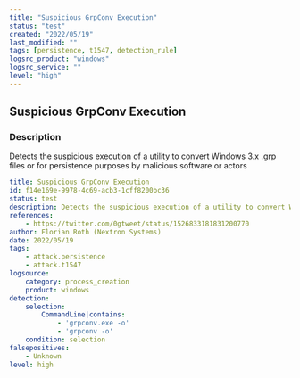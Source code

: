 ```yaml
---
title: "Suspicious GrpConv Execution"
status: "test"
created: "2022/05/19"
last_modified: ""
tags: [persistence, t1547, detection_rule]
logsrc_product: "windows"
logsrc_service: ""
level: "high"
---
```


## Suspicious GrpConv Execution

### Description

Detects the suspicious execution of a utility to convert Windows 3.x .grp files or for persistence purposes by malicious software or actors

```yml
title: Suspicious GrpConv Execution
id: f14e169e-9978-4c69-acb3-1cff8200bc36
status: test
description: Detects the suspicious execution of a utility to convert Windows 3.x .grp files or for persistence purposes by malicious software or actors
references:
    - https://twitter.com/0gtweet/status/1526833181831200770
author: Florian Roth (Nextron Systems)
date: 2022/05/19
tags:
    - attack.persistence
    - attack.t1547
logsource:
    category: process_creation
    product: windows
detection:
    selection:
        CommandLine|contains:
            - 'grpconv.exe -o'
            - 'grpconv -o'
    condition: selection
falsepositives:
    - Unknown
level: high

```
